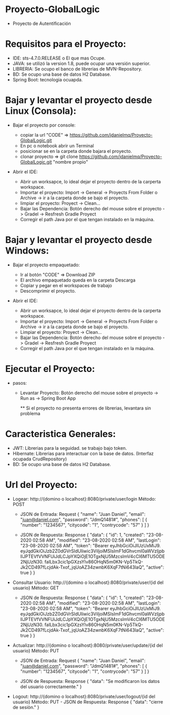 # Proyecto-GlobalLogic
  * Proyecto de Autentificación
  
# Requisitos para el Proyecto:
  * IDE: sts-4.7.0.RELEASE o El que mas Ocupe. 
  * JAVA: se utilizó la version 1.8, puede ocupar una versión superior.
  * LIBRERIA: Se ocupo el banco de librerias de MVN-Repository.
  * BD: Se ocupo una base de datos H2 Database.
  * Spring Boot: tecnologia ocuapda.


# Bajar y levantar el proyecto desde Linux (Consola):

  * Bajar el proyecto por console:
     - copiar la url "CODE" => https://github.com/jdanielmq/Proyecto-GlobalLogic.git
     - En pc o notebook abrir un Terminal
     - posicionar se en la carpeta donde bajara el proyecto.
     - clonar proyecto => git clone https://github.com/jdanielmq/Proyecto-GlobalLogic.git "nombre propio"
     
  * Abrir el IDE:
     - Abrir un worksapce, lo ideal dejar el proyecto dentro de la carperta workspace.
     - Importar el proyecto: Import -> General -> Proyects From Folder o Archive -> ir a la carpeta donde se bajo el proyecto.
     - limpiar el proyecto: Proyect -> Clean...
     - Bajar las Dependencia:  Botón derecho del mouse sobre el proyecto -> Gradel -> Resfresh Gradle Proyect
     - Corregir el path Java por el que tengan instalado en la máquina.
      
# Bajar y levantar el proyecto desde Windows:

  * Bajar el proyecto empaquetado:
     - Ir al botón "CODE" => Download ZIP
     - El archivo empaquetado queda en la carpeta Descarga
     - Copiar y pegar en el workspaces de trabajo
     - Descomprimir el proyecto.
     
  * Abrir el IDE:
     - Abrir un worksapce, lo ideal dejar el proyecto dentro de la carperta workspace.
     - Importar el proyecto: Import -> General -> Proyects From Folder o Archive -> ir a la carpeta donde se bajo el proyecto.
     - Limpiar el proyecto: Proyect -> Clean...
     - Bajar las Dependencia:  Botón derecho del mouse sobre el proyecto -> Gradel -> Resfresh Gradle Proyect
     - Corregir el path Java por el que tengan instalado en la máquina.
     
# Ejecutar el Proyecto:

  * pasos:
     - Levantar Proyecto: Botón derecho del mouse sobre el proyecto -> Run as -> Spring Boot App
  
       ** Si el proyecto no presenta errores de librerias, levantara sin problema

# Caracteristica Generales:
  * JWT: Librerias para la seguidad. se trabajo bajo token.
  * Hibernate: Librerias para interactuar con la base de datos. (Interfaz ocupada CrudRepository)
  * BD: Se ocupo una base de datos H2 Database.

# Url del Proyecto:
  * Logear: http://{domino o localhost}:8080/private/user/login  Método: POST
    - JSON de Entrada: Request
      {
       "name": "Juan Daniel",
       "email": "juan@daniel.com",
       "password": "JdmQ1481#",
       "phones": [
               {
               "number": "1234567",
               "citycode": "1",
               "contrycode": "57"
               }
           ]
       }     
       
    - JSON de Respuesta: Response
       {
           "data": {
               "id": 1,
               "created": "23-08-2020 02:58 AM",
               "modified": "23-08-2020 02:58 AM",
               "lastLogin": "23-08-2020 02:58 AM",
               "token": "Bearer eyJhbGciOiJIUzUxMiJ9.
               eyJqdGkiOiJzb2Z0dGVrSldUIiwic3ViIjoiMSIsImF1dGhvcml0aWVzIjpbIlJPTEVfVVNFUiJdLCJpYXQiOjE1OTgxNjU5MzcsImV4cCI6MTU5ODE2NjUzN30.
               faILbx3cic1pGXzsYIv86OHqN5m0KN-Vp5TkQ-Jk2CD497fLcjdAk-Txof_jqUoAZ34zwnbK6XqF7tNi643laQ",
               "active": true
           }
       }          
       
  * Consultar Usuario: http://{domino o localhost}:8080/private/user/{id del usuario}  Método: GET
    - JSON de Respuesta: Response
       {
           "data": {
               "id": 1,
               "created": "23-08-2020 02:58 AM",
               "modified": "23-08-2020 02:58 AM",
               "lastLogin": "23-08-2020 02:58 AM",
               "token": "Bearer eyJhbGciOiJIUzUxMiJ9.
               eyJqdGkiOiJzb2Z0dGVrSldUIiwic3ViIjoiMSIsImF1dGhvcml0aWVzIjpbIlJPTEVfVVNFUiJdLCJpYXQiOjE1OTgxNjU5MzcsImV4cCI6MTU5ODE2NjUzN30.
               faILbx3cic1pGXzsYIv86OHqN5m0KN-Vp5TkQ-Jk2CD497fLcjdAk-Txof_jqUoAZ34zwnbK6XqF7tNi643laQ",
               "active": true
           }
       }   
       
       
  * Actualizar: http://{domino o localhost}:8080/private/user/update/{id del usuario}  Método: PUT
    - JSON de Entrada: Request
      {
       "name": "Juan Daniel",
       "email": "juan@daniel.com",
       "password": "JdmQ1481#",
       "phones": [
               {
               "number": "1234567",
               "citycode": "1",
               "contrycode": "57"
               }
           ]
       }     
       
    - JSON de Respuesta: Response
      {
          "data": "Se modificaron los datos del usuario correctamente."
      }
 
   * Logout: http://{domino o localhost}:8080/private/user/logout/{id del usuario}  Método: PUT
    - JSON de Respuesta: Response
     {
         "data": "cierre de sesiòn."
     }
      
      
